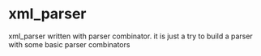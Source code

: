 # xml_parser
xml_parser written with parser combinator. it is just a try to build a parser with some basic parser combinators
